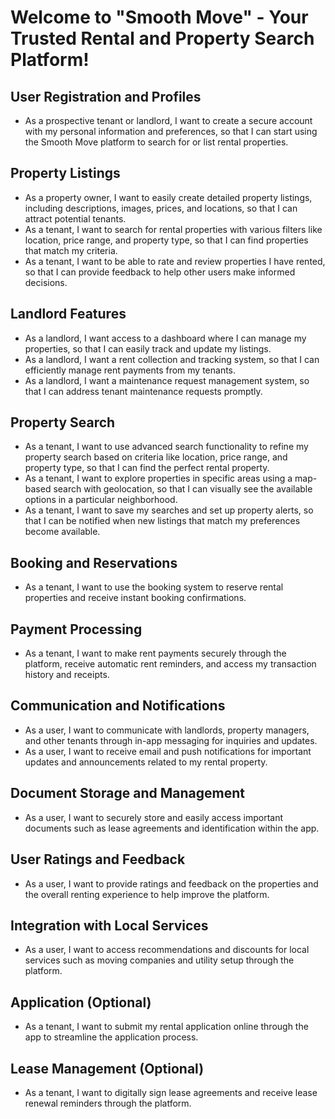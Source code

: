 # Welcome to "Smooth Move" - Your Trusted Rental and Property Search Platform!

## User Registration and Profiles

- As a prospective tenant or landlord, I want to create a secure account with my personal information and preferences, so that I can start using the Smooth Move platform to search for or list rental properties.

## Property Listings

- As a property owner, I want to easily create detailed property listings, including descriptions, images, prices, and locations, so that I can attract potential tenants.
- As a tenant, I want to search for rental properties with various filters like location, price range, and property type, so that I can find properties that match my criteria.
- As a tenant, I want to be able to rate and review properties I have rented, so that I can provide feedback to help other users make informed decisions.

## Landlord Features

- As a landlord, I want access to a dashboard where I can manage my properties, so that I can easily track and update my listings.
- As a landlord, I want a rent collection and tracking system, so that I can efficiently manage rent payments from my tenants.
- As a landlord, I want a maintenance request management system, so that I can address tenant maintenance requests promptly.

## Property Search

- As a tenant, I want to use advanced search functionality to refine my property search based on criteria like location, price range, and property type, so that I can find the perfect rental property.
- As a tenant, I want to explore properties in specific areas using a map-based search with geolocation, so that I can visually see the available options in a particular neighborhood.
- As a tenant, I want to save my searches and set up property alerts, so that I can be notified when new listings that match my preferences become available.

## Booking and Reservations

- As a tenant, I want to use the booking system to reserve rental properties and receive instant booking confirmations.

## Payment Processing

- As a tenant, I want to make rent payments securely through the platform, receive automatic rent reminders, and access my transaction history and receipts.

## Communication and Notifications

- As a user, I want to communicate with landlords, property managers, and other tenants through in-app messaging for inquiries and updates.
- As a user, I want to receive email and push notifications for important updates and announcements related to my rental property.

## Document Storage and Management

- As a user, I want to securely store and easily access important documents such as lease agreements and identification within the app.

## User Ratings and Feedback

- As a user, I want to provide ratings and feedback on the properties and the overall renting experience to help improve the platform.

## Integration with Local Services

- As a user, I want to access recommendations and discounts for local services such as moving companies and utility setup through the platform.

## Application (Optional)

- As a tenant, I want to submit my rental application online through the app to streamline the application process.

## Lease Management (Optional)

- As a tenant, I want to digitally sign lease agreements and receive lease renewal reminders through the platform.
